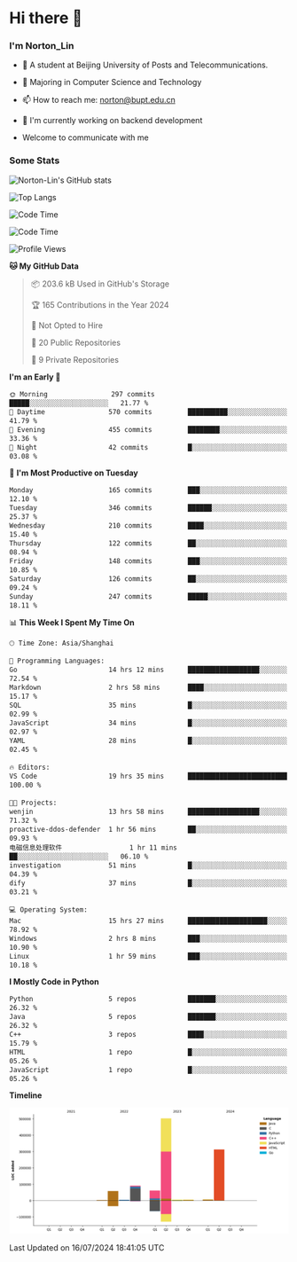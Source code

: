 
# Hi there 👋

### I'm Norton_Lin
- 🏫 A student at Beijing University of Posts and Telecommunications.
- 🌱 Majoring in Computer Science and Technology
- 📫 How to reach me: norton@bupt.edu.cn
- 🌱 I'm currently working on backend development

- Welcome to communicate with me

### Some Stats
![Norton-Lin's GitHub stats](https://github-readme-stats.vercel.app/api?username=Norton-Lin&count_private=true&show_icons=true&theme=radical)

![Top Langs](https://github-readme-stats.vercel.app/api/top-langs/?username=Norton-Lin&langs_count=10&layout=compact)

![Code Time](https://github-readme-stats.vercel.app/api/wakatime?username=Norton_Lin)

<!--START_SECTION:waka-->
![Code Time](http://img.shields.io/badge/Code%20Time-734%20hrs%2043%20mins-blue)

![Profile Views](http://img.shields.io/badge/Profile%20Views-41-blue)

**🐱 My GitHub Data** 

> 📦 203.6 kB Used in GitHub's Storage 
 > 
> 🏆 165 Contributions in the Year 2024
 > 
> 🚫 Not Opted to Hire
 > 
> 📜 20 Public Repositories 
 > 
> 🔑 9 Private Repositories 
 > 
**I'm an Early 🐤** 

```text
🌞 Morning                297 commits         █████░░░░░░░░░░░░░░░░░░░░   21.77 % 
🌆 Daytime                570 commits         ██████████░░░░░░░░░░░░░░░   41.79 % 
🌃 Evening                455 commits         ████████░░░░░░░░░░░░░░░░░   33.36 % 
🌙 Night                  42 commits          █░░░░░░░░░░░░░░░░░░░░░░░░   03.08 % 
```
📅 **I'm Most Productive on Tuesday** 

```text
Monday                   165 commits         ███░░░░░░░░░░░░░░░░░░░░░░   12.10 % 
Tuesday                  346 commits         ██████░░░░░░░░░░░░░░░░░░░   25.37 % 
Wednesday                210 commits         ████░░░░░░░░░░░░░░░░░░░░░   15.40 % 
Thursday                 122 commits         ██░░░░░░░░░░░░░░░░░░░░░░░   08.94 % 
Friday                   148 commits         ███░░░░░░░░░░░░░░░░░░░░░░   10.85 % 
Saturday                 126 commits         ██░░░░░░░░░░░░░░░░░░░░░░░   09.24 % 
Sunday                   247 commits         █████░░░░░░░░░░░░░░░░░░░░   18.11 % 
```


📊 **This Week I Spent My Time On** 

```text
🕑︎ Time Zone: Asia/Shanghai

💬 Programming Languages: 
Go                       14 hrs 12 mins      ██████████████████░░░░░░░   72.54 % 
Markdown                 2 hrs 58 mins       ████░░░░░░░░░░░░░░░░░░░░░   15.17 % 
SQL                      35 mins             █░░░░░░░░░░░░░░░░░░░░░░░░   02.99 % 
JavaScript               34 mins             █░░░░░░░░░░░░░░░░░░░░░░░░   02.97 % 
YAML                     28 mins             █░░░░░░░░░░░░░░░░░░░░░░░░   02.45 % 

🔥 Editors: 
VS Code                  19 hrs 35 mins      █████████████████████████   100.00 % 

🐱‍💻 Projects: 
wenjin                   13 hrs 58 mins      ██████████████████░░░░░░░   71.32 % 
proactive-ddos-defender  1 hr 56 mins        ██░░░░░░░░░░░░░░░░░░░░░░░   09.93 % 
电磁信息处理软件                 1 hr 11 mins        ██░░░░░░░░░░░░░░░░░░░░░░░   06.10 % 
investigation            51 mins             █░░░░░░░░░░░░░░░░░░░░░░░░   04.39 % 
dify                     37 mins             █░░░░░░░░░░░░░░░░░░░░░░░░   03.21 % 

💻 Operating System: 
Mac                      15 hrs 27 mins      ████████████████████░░░░░   78.92 % 
Windows                  2 hrs 8 mins        ███░░░░░░░░░░░░░░░░░░░░░░   10.90 % 
Linux                    1 hr 59 mins        ███░░░░░░░░░░░░░░░░░░░░░░   10.18 % 
```

**I Mostly Code in Python** 

```text
Python                   5 repos             ███████░░░░░░░░░░░░░░░░░░   26.32 % 
Java                     5 repos             ███████░░░░░░░░░░░░░░░░░░   26.32 % 
C++                      3 repos             ████░░░░░░░░░░░░░░░░░░░░░   15.79 % 
HTML                     1 repo              █░░░░░░░░░░░░░░░░░░░░░░░░   05.26 % 
JavaScript               1 repo              █░░░░░░░░░░░░░░░░░░░░░░░░   05.26 % 
```



**Timeline**

![Lines of Code chart](https://raw.githubusercontent.com/Norton-Lin/Norton-Lin/main/assets/bar_graph.png)


 Last Updated on 16/07/2024 18:41:05 UTC
<!--END_SECTION:waka-->
